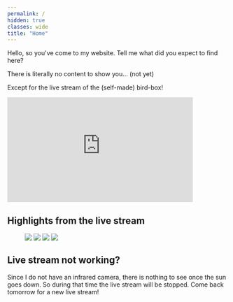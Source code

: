 ```yaml
---
permalink: /
hidden: true
classes: wide
title: "Home"
---
```


Hello, so you've come to my website. Tell me what did you expect to find here?

There is literally no content to show you... (not yet)

Except for the live stream of the (self-made) bird-box!

<iframe width="424" height="240" src="https://www.youtube.com/embed/live_stream?channel=UCe1CcDMumN3CarckgJC8xXw" title="YouTube video player" frameborder="0" allow="accelerometer; autoplay; clipboard-write; encrypted-media; gyroscope; picture-in-picture" allowfullscreen></iframe>

## Highlights from the live stream
<figure class="half">
    <a href="{{ site.baseurl }}/assets/images/highlight_1.jpg"><img src="{{ site.baseurl }}/assets/images/highlight_1.jpg"></a>
    <a href="{{ site.baseurl }}/assets/images/highlight_2.jpg"><img src="{{ site.baseurl }}/assets/images/highlight_2.jpg"></a>
    <a href="{{ site.baseurl }}/assets/images/highlight_3.jpeg"><img src="{{ site.baseurl }}/assets/images/highlight_3.jpeg"></a>
    <a href="{{ site.baseurl }}/assets/images/highlight_4.jpeg"><img src="{{ site.baseurl }}/assets/images/highlight_4.jpeg"></a>
</figure>

## Live stream not working?
Since I do not have an infrared camera, there is nothing to see once the sun goes down. So during that time the live stream will be stopped.
Come back tomorrow for a new live stream!
